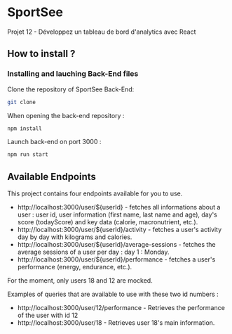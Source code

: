 # SportSee 

Projet 12 - Développez un tableau de bord d'analytics avec React

## How to install ? 

### Installing and lauching Back-End files 

Clone the repository of SportSee Back-End:
```bash
git clone 
``` 
When opening the back-end repository :
```bash
npm install
```
Launch back-end on port 3000 :
```bash
npm run start
```
## Available Endpoints

This project contains four endpoints available for you to use.

- http://localhost:3000/user/${userId} - fetches all informations about a user : user id, user information (first name, last name and age), day's score (todayScore) and key data (calorie, macronutrient, etc.).
- http://localhost:3000/user/${userId}/activity - fetches a user's activity day by day with kilograms and calories.
- http://localhost:3000/user/${userId}/average-sessions - fetches the average sessions of a user per day : day 1 : Monday. 
- http://localhost:3000/user/${userId}/performance - fetches a user's performance (energy, endurance, etc.).

For the moment, only users 18 and 12 are mocked. 

Examples of queries that are available to use with these two id numbers : 

- http://localhost:3000/user/12/performance - Retrieves the performance of the user with id 12
- http://localhost:3000/user/18 - Retrieves user 18's main information.
